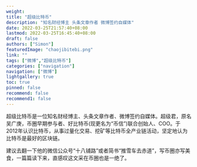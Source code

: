 ```yaml
---
weight: 
title: "超级比特币"
description: "知名财经博主 头条文章作者 微博签约自媒体"
date: 2022-03-25T21:57:40+08:00
lastmod: 2022-03-25T16:45:40+08:00
draft: false
authors: ["Simon"]
featuredImage: "chaojibitebi.png"
link: ""
tags: ["微博","超级比特币"]
categories: ["navigation"]
navigation: ["微博"]
lightgallery: true
toc: true
pinned: false
recommend: false
recommend1: false
---
```

超级比特币是一位知名财经博主、头条文章作者、微博签约自媒体。超级君，原名吴广庚，币圈早期参与者、好比特币(现更名为“币信”)联合创始人、COO。于2012年认识比特币，从事过量化交易、挖矿等比特币全产业链活动，坚定地认为比特币是最好的区块链。

建议去翻一下他的微信公众号“十八铺路”或者简书“推雪车去赤道”，写币圈亦写美食，一篇篇读下来，直感叹这文采在币圈也是一绝了。

